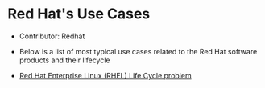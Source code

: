 # Red Hat's Use Cases
- Contributor: Redhat
- Below is a list of most typical use cases related to the Red Hat software products and their lifecycle

- [Red Hat Enterprise Linux (RHEL) Life Cycle problem](Use_Case-01.md)
